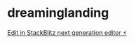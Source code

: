 # dreaminglanding

[Edit in StackBlitz next generation editor ⚡️](https://stackblitz.com/~/github.com/safewebdao/dreaminglanding)
